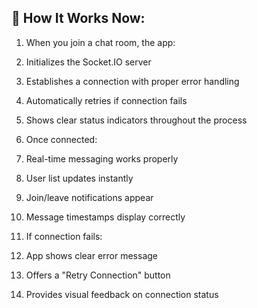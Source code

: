 
## 🚀 **How It Works Now:**

1. When you join a chat room, the app:

1. Initializes the Socket.IO server
2. Establishes a connection with proper error handling
3. Automatically retries if connection fails
4. Shows clear status indicators throughout the process



2. Once connected:

1. Real-time messaging works properly
2. User list updates instantly
3. Join/leave notifications appear
4. Message timestamps display correctly



3. If connection fails:

1. App shows clear error message
2. Offers a "Retry Connection" button
3. Provides visual feedback on connection status
